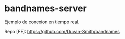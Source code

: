 # bandnames-server

Ejemplo de conexion en tiempo real.

Repo [FE]: https://github.com/Duvan-Smith/bandnames
